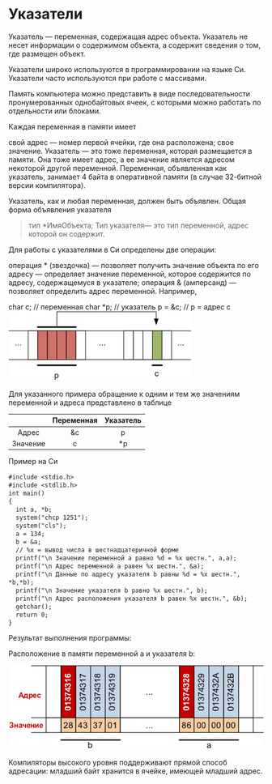 # Указатели

Указатель — переменная, содержащая адрес объекта. Указатель не несет информации о содержимом объекта, а содержит сведения о том, где размещен объект.

Указатели широко используются в программировании на языке Си. Указатели часто используются при работе с массивами.

Память компьютера можно представить в виде последовательности пронумерованных однобайтовых ячеек, с которыми можно работать по отдельности или блоками.

Каждая переменная в памяти имеет

свой адрес — номер первой ячейки, где она расположена;
свое значение.
Указатель — это тоже переменная, которая размещается в памяти. Она тоже имеет адрес, а ее значение является адресом некоторой другой переменной. Переменная, объявленная как указатель, занимает 4 байта в оперативной памяти (в случае 32-битной версии компилятора).

Указатель, как и любая переменная, должен быть объявлен. Общая форма объявления указателя

>тип *ИмяОбъекта;
Тип указателя— это тип переменной, адрес которой он содержит.

Для работы с указателями в Си определены две операции:

операция * (звездочка) — позволяет получить значение объекта по его адресу — определяет значение переменной, которое содержится по адресу, содержащемуся в указателе;
операция & (амперсанд) — позволяет определить адрес переменной.
Например,

 
 
 char c;   // переменная
char *p; // указатель
p = &c;  // p = адрес c
![](./assets/pointer.png)

Для указанного примера обращение к одним и тем же значениям переменной и адреса представлено в таблице

|          | Переменная | Указатель |
|:--------:|:----------:|:---------:|
|   Адрес  |     &c     |     p     |
| Значение |      c     |     *p    |

Пример на Си
```
#include <stdio.h>
#include <stdlib.h>
int main()
{
  int a, *b;
  system("chcp 1251");
  system("cls");
  a = 134;
  b = &a;
  // %x = вывод числа в шестнадцатеричной форме
  printf("\n Значение переменной a равно %d = %x шестн.", a,a);
  printf("\n Адрес переменной a равен %x шестн.", &a);
  printf("\n Данные по адресу указателя b равны %d = %x шестн.", *b,*b);
  printf("\n Значение указателя b равно %x шестн.", b);
  printf("\n Адрес расположения указателя b равен %x шестн.", &b);
  getchar();
  return 0;
}
```
Результат выполнения программы:

Расположение в памяти переменной a и указателя b:

![](./assets/point.png)

Компиляторы высокого уровня поддерживают прямой способ адресации: младший байт хранится в ячейке, имеющей младший адрес.